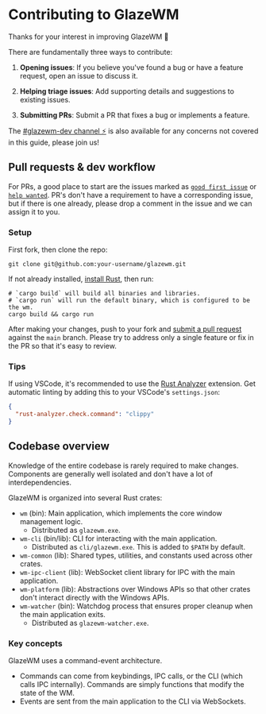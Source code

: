 # Contributing to GlazeWM

Thanks for your interest in improving GlazeWM 💛

There are fundamentally three ways to contribute:

1. **Opening issues**: If you believe you've found a bug or have a feature request, open an issue to discuss it.

2. **Helping triage issues**: Add supporting details and suggestions to existing issues.

3. **Submitting PRs**: Submit a PR that fixes a bug or implements a feature.

The [#glazewm-dev channel ⚡](https://discord.com/invite/ud6z3qjRvM) is also available for any concerns not covered in this guide, please join us!

## Pull requests & dev workflow

For PRs, a good place to start are the issues marked as [`good first issue`](https://github.com/glzr-io/glazewm/issues?q=is%3Aissue+is%3Aopen+label%3A%22good+first+issue%22) or [`help wanted`](https://github.com/glzr-io/glazewm/issues?q=is%3Aissue+is%3Aopen+label%3A%22help+wanted%22). PR's don't have a requirement to have a corresponding issue, but if there is one already, please drop a comment in the issue and we can assign it to you.

### Setup

First fork, then clone the repo:

```shell
git clone git@github.com:your-username/glazewm.git
```

If not already installed, [install Rust](https://rustup.rs/), then run:

```shell
# `cargo build` will build all binaries and libraries.
# `cargo run` will run the default binary, which is configured to be the wm.
cargo build && cargo run
```

After making your changes, push to your fork and [submit a pull request](https://github.com/glzr-io/zebar/pulls) against the `main` branch. Please try to address only a single feature or fix in the PR so that it's easy to review.

### Tips

If using VSCode, it's recommended to use the [Rust Analyzer](https://marketplace.visualstudio.com/items?itemName=rust-lang.rust-analyzer) extension. Get automatic linting by adding this to your VSCode's `settings.json`:

```json
{
  "rust-analyzer.check.command": "clippy"
}
```

## Codebase overview

Knowledge of the entire codebase is rarely required to make changes. Components are generally well isolated and don't have a lot of interdependencies.

GlazeWM is organized into several Rust crates:

- `wm` (bin): Main application, which implements the core window management logic.
  - Distributed as `glazewm.exe`.
- `wm-cli` (bin/lib): CLI for interacting with the main application.
  - Distributed as `cli/glazewm.exe`. This is added to `$PATH` by default.
- `wm-common` (lib): Shared types, utilities, and constants used across other crates.
- `wm-ipc-client` (lib): WebSocket client library for IPC with the main application.
- `wm-platform` (lib): Abstractions over Windows APIs so that other crates don't interact directly with the Windows APIs.
- `wm-watcher` (bin): Watchdog process that ensures proper cleanup when the main application exits.
  - Distributed as `glazewm-watcher.exe`.

### Key concepts

GlazeWM uses a command-event architecture.

- Commands can come from keybindings, IPC calls, or the CLI (which calls IPC internally). Commands are simply functions that modify the state of the WM.
- Events are sent from the main application to the CLI via WebSockets.
